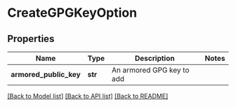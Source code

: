 # CreateGPGKeyOption

## Properties
Name | Type | Description | Notes
------------ | ------------- | ------------- | -------------
**armored_public_key** | **str** | An armored GPG key to add |

[[Back to Model list]](../README.md#documentation-for-models) [[Back to API list]](../README.md#documentation-for-api-endpoints) [[Back to README]](../README.md)


